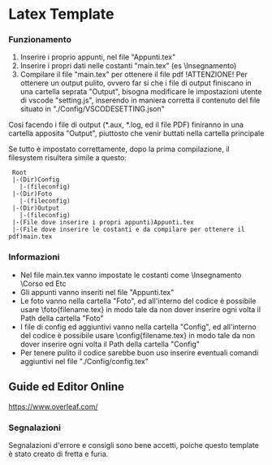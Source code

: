 # Latex Template
### Funzionamento
1) Inserire i proprio appunti, nel file "Appunti.tex"
2) Inserire i propri dati nelle costanti "main.tex" (es \Insegnamento) 
3) Compilare il file "main.tex" per ottenere il file pdf
  !ATTENZIONE!
  Per ottenere un output pulito, ovvero far si che i file di output finiscano in una cartella seprata "Output",
  bisogna modificare le impostazioni utente di vscode "setting.js", inserendo in maniera corretta il contenuto del file situato in 
    "./Config/VSCODESETTING.json"

  Cosi facendo i file di output (*.aux, *.log, ed il file PDF) finiranno in una cartella apposita "Output", piuttosto che venir
  buttati nella cartella principale

  Se tutto è impostato correttamente, dopo la prima compilazione, il filesystem risultera simile a questo:
  ```
   Root
   |-(Dir)Config
     |-(fileconfig)
   |-(Dir)Foto
     |-(fileconfig)
   |-(Dir)Output
     |-(fileconfig)
   |-(File dove inserire i propri appunti)Appunti.tex
   |-(File dove inserire le costanti e da compilare per ottenere il pdf)main.tex
```
### Informazioni
- Nel file main.tex vanno impostate le costanti come \Insegnamento \Corso ed Etc
- Gli appunti vanno inseriti nel file "Appunti.tex"
- Le foto vanno nella cartella "Foto", ed all'interno del codice è possibile usare \foto{filename.tex} in modo tale da non dover inserire ogni volta il Path della cartella "Foto"
- I file di config ed aggiuntivi vanno nella cartella "Config", ed all'interno del codice è possibile usare \config{filename.tex} in modo tale da non dover inserire ogni volta il Path della cartella "Config"
- Per tenere pulito il codice sarebbe buon uso inserire eventuali comandi aggiuntivi nel file "./Config/config.tex"

## Guide ed Editor Online
https://www.overleaf.com/ 

### Segnalazioni
Segnalazioni d'errore e consigli sono bene accetti, poiche questo template è stato creato di fretta e furia. 

